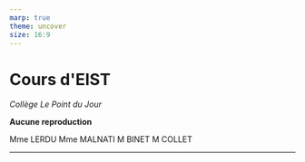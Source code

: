 ```yaml
---
marp: true
theme: uncover
size: 16:9
---
```

<!-- paginate: true -->
# Cours d'EIST

*Collège Le Point du Jour*

**Aucune reproduction**

Mme LERDU
Mme MALNATI
M BINET
M COLLET


---